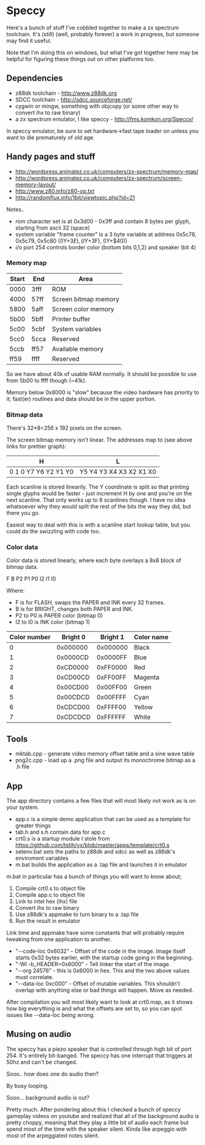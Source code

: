 # Speccy

Here's a bunch of stuff I've cobbled together to make a zx spectrum toolchain. It's (still) (well, probably forever) a work in progress, but 
someone may find it useful.

Note that I'm doing this on windows, but what I've got together here may be helpful for figuring these things out on other platforms too.

## Dependencies

- z88dk toolchain - http://www.z88dk.org
- SDCC toolchain - http://sdcc.sourceforge.net/
- cygwin or mingw, something with objcopy (or some other way to convert ihx to raw binary)
- a zx spectrum emulator, I like speccy - http://fms.komkon.org/Speccy/

In speccy emulator, be sure to set hardware->fast tape loader on unless you want to die prematurely of old age.

## Handy pages and stuff

- http://wordpress.animatez.co.uk/computers/zx-spectrum/memory-map/
- http://wordpress.animatez.co.uk/computers/zx-spectrum/screen-memory-layout/
- http://www.z80.info/z80-op.txt
- http://randomflux.info/1bit/viewtopic.php?id=21

Notes..

- rom character set is at 0x3d00 - 0x3ff and contain 8 bytes per glyph, starting from ascii 32 (space)
- system variable "frame counter" is a 3 byte variable at address 0x5c78, 0x5c79, 0x5c80 ((IY+$3E), (IY+$3F), (IY+$40))
- i/o port 254 controls border color (bottom bits 0,1,2) and speaker (bit 4)

### Memory map

Start | End  | Area
----- | ---- | --------
0000  | 3fff | ROM
4000  | 57ff | Screen bitmap memory
5800  | 5aff | Screen color memory
5b00  | 5bff | Printer buffer
5c00  | 5cbf | System variables
5cc0  | 5cca | Reserved
5ccb  | ff57 | Available memory
ff59  | ffff | Reserved

So we have about 40k of usable RAM normally. It should be possible to use from 5b00 to ffff though (~41k).

Memory below 0x8000 is "slow" because the video hardware has priority to it; fast(er) routines and data should
be in the upper portion.

### Bitmap data

There's 32*8=256 x 192 pixels on the screen.

The screen bitmap memory isn't linear. The addresses map to (see above links for prettier graph):

H                       | L
----------------------- | -----------------------
0 1 0 Y7 Y6 Y2 Y1 Y0 | Y5 Y4 Y3 X4 X3 X2 X1 X0

Each scanline is stored linearily. The Y coordinate is split so that printing single glyphs would be faster - just increment H by one and you're on the next scanline. That only works up to 8 scanlines though. I have no idea whatsoever why they would split the rest of the bits the way they did, but there you go.

Easiest way to deal with this is with a scanline start lookup table, but you could do the swizzling with code too.

### Color data

Color data is stored linearly, where each byte overlays a 8x8 block of bitmap data.

F B P2 P1 P0 I2 I1 I0

Where:
- F is for FLASH, swaps the PAPER and INK every 32 frames.
- B is for BRIGHT, changes both PAPER and INK.
- P2 to P0 is PAPER color (bitmap 0)
- I2 to I0 is INK color (bitmap 1)

Color number | Bright 0 | Bright 1 | Color name
------------ | -------- | -------- | ----------
0            | 0x000000 | 0x000000 | Black
1            | 0x0000CD | 0x0000FF | Blue
2            | 0xCD0000 | 0xFF0000 | Red
3            | 0xCD00CD | 0xFF00FF | Magenta
4            | 0x00CD00 | 0x00FF00 | Green
5            | 0x00CDCD | 0x00FFFF | Cyan
6            | 0xCDCD00 | 0xFFFF00 | Yellow
7            | 0xCDCDCD | 0xFFFFFF | White


## Tools

- mktab.cpp - generate video memory offset table and a sine wave table
- png2c.cpp - load up a .png file and output its monochrome bitmap as a .h file

## App

The app directory contains a few files that will most likely not work as is on your system.

- app.c is a simple demo application that can be used as a template for greater things
- tab.h and s.h contain data for app.c
- crt0.s is a startup module I stole from https://github.com/tstih/yx/blob/master/apps/template/crt0.s
- setenv.bat sets the paths to z88dk and sdcc as well as z88dk's enviroment variables
- m.bat builds the application as a .tap file and launches it in emulator

m.bat in particular has a bunch of things you will want to know about;

1. Compile crt0.s to object file
2. Compile app.c to object file
3. Link to intel hex (ihx) file
4. Convert ihx to raw binary
5. Use z88dk's appmake to turn binary to a .tap file
6. Run the result in emulator

Link time and appmake have some constants that will probably require tweaking from one application to another.

- "--code-loc 0x6032" - Offset of the code in the image. Image itself starts 0x32 bytes earlier, with the startup code going in the beginning.
- "-Wl -b_HEADER=0x6000" - Tell linker the start of the image.
- "--org 24576" - this is 0x6000 in hex. This and the two above values must correlate.
- "--data-loc 0xc000" - Offset of mutable variables. This shouldn't overlap with anything else or bad things will happen. Move as needed.

After compilation you will most likely want to look at crt0.map, as it shows how big everything is and what the offsets are set to, so you can spot issues like --data-loc being wrong.

## Musing on audio

The speccy has a piezo speaker that is controlled through high bit of port 254. It's entirely bit-banged. The speccy has one interrupt that triggers at 50hz and can't be changed. 

Sooo.. how does one do audio then?

By busy looping.

Sooo... background audio is out?

Pretty much. After pondering about this I checked a bunch of speccy gameplay videos on youtube and realized that all of the background audio is pretty choppy, meaning that they play a little bit of audio each frame but spend most of the time with the speaker silent. Kinda like arpeggio with most of the arpeggiated notes silent.
